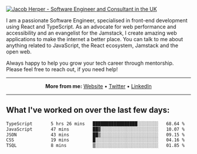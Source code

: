 [![Jacob Herper - Software Engineer and Consultant in the UK](https://res.cloudinary.com/jacobherper/image/upload/v1641506277/gh-image.png)](https://jacobherper.com/)

I am a passionate Software Engineer, specialised in front-end development using React and TypeScript. As an advocate for web performance and accessibility and an evangelist for the Jamstack, I create amazing web applications to make the internet a better place. You can talk to me about anything related to JavaScript, the React ecosystem, Jamstack and the open web.

Always happy to help you grow your tech career through mentorship. Please feel free to reach out, if you need help!

---

<p align="center">
  <strong>More from me:</strong> 
  <a href="https://jacobherper.com/">Website</a> •
  <a href="https://twitter.com/intent/follow?screen_name=jakeherp&tw_p=followbutton">Twitter</a> •
  <a href="https://www.linkedin.com/in/jacobherper/">LinkedIn</a>
</p>

---

## What I've worked on over the last few days:

<!--START_SECTION:waka-->

```txt
TypeScript       5 hrs 26 mins   █████████████████░░░░░░░░   68.64 %
JavaScript       47 mins         ██▓░░░░░░░░░░░░░░░░░░░░░░   10.07 %
JSON             43 mins         ██▒░░░░░░░░░░░░░░░░░░░░░░   09.15 %
CSS              19 mins         █░░░░░░░░░░░░░░░░░░░░░░░░   04.16 %
TSQL             8 mins          ▒░░░░░░░░░░░░░░░░░░░░░░░░   01.85 %
```

<!--END_SECTION:waka-->
